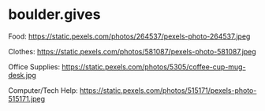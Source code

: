 # boulder.gives

Food: https://static.pexels.com/photos/264537/pexels-photo-264537.jpeg

Clothes: https://static.pexels.com/photos/581087/pexels-photo-581087.jpeg

Office Supplies: https://static.pexels.com/photos/5305/coffee-cup-mug-desk.jpg

Computer/Tech Help: https://static.pexels.com/photos/515171/pexels-photo-515171.jpeg
